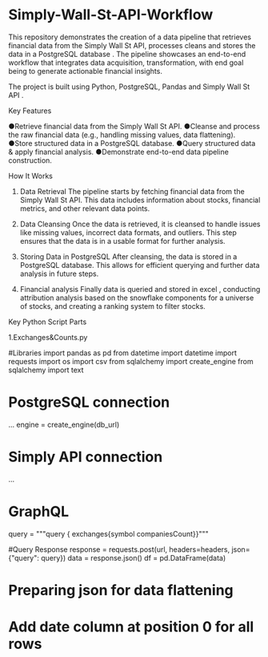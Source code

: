 # Simply-Wall-St-API-Workflow
This repository demonstrates the creation of a data pipeline that retrieves financial data from the Simply Wall St API, processes cleans and stores the data in a PostgreSQL database . The pipeline showcases an end-to-end workflow that integrates data acquisition, transformation, with end goal being to generate actionable financial insights.

The project is built using Python, PostgreSQL, Pandas and Simply Wall St API .

Key Features

●Retrieve financial data from the Simply Wall St API.
●Cleanse and process the raw financial data (e.g., handling missing values, data flattening).
●Store structured data in a PostgreSQL database.
●Query structured data & apply financial analysis.
●Demonstrate end-to-end data pipeline construction.

How It Works
1. Data Retrieval
The pipeline starts by fetching financial data from the Simply Wall St API. This data includes information about stocks, financial metrics, and other relevant data points.

2. Data Cleansing
Once the data is retrieved, it is cleansed to handle issues like missing values, incorrect data formats, and outliers. This step ensures that the data is in a usable format for further analysis.

3. Storing Data in PostgreSQL
After cleansing, the data is stored in a PostgreSQL database. This allows for efficient querying and further data analysis in future steps.

4. Financial analysis
Finally data is queried and stored in excel , conducting attribution analysis based on the snowflake components for a universe of stocks,
and creating a ranking system to filter stocks.

Key Python Script Parts

1.Exchanges&Counts.py

#Libraries
import pandas as pd
from datetime import datetime
import requests
import os
import csv
from sqlalchemy import create_engine
from sqlalchemy import text

# PostgreSQL connection
  ...
  engine = create_engine(db_url)
  
# Simply API connection
  ... 
  # GraphQL
  query = """query { exchanges{symbol companiesCount}}"""

#Query Response
response = requests.post(url, headers=headers, json={"query": query})
data = response.json()
df = pd.DataFrame(data)

# Preparing json for data flattening
# Add date column at position 0 for all rows

  


  

